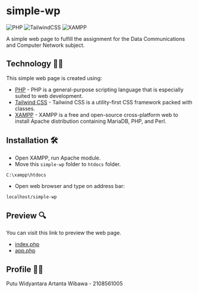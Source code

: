 # simple-wp

![PHP](https://img.shields.io/badge/PHP-777BB4?style=for-the-badge&logo=php&logoColor=white)
![TailwindCSS](https://img.shields.io/badge/Tailwind_CSS-38B2AC?style=for-the-badge&logo=tailwind-css&logoColor=white)
![XAMPP](https://img.shields.io/badge/Xampp-F37623?style=for-the-badge&logo=xampp&logoColor=white)

A simple web page to fulfill the assignment for the Data Communications and Computer Network subject.

## Technology 👨‍💻
This simple web page is created using:
- [PHP](https://www.php.net/) - PHP is a general-purpose scripting language that is especially suited to web development.
- [Tailwind CSS](https://tailwindcss.com/) - Tailwind CSS is a utility-first CSS framework packed with classes.
- [XAMPP](https://www.apachefriends.org/index.html) - XAMPP is a free and open-source cross-platform web to install Apache distribution containing MariaDB, PHP, and Perl.


## Installation 🛠️
- Open XAMPP, run Apache module.
- Move this `simple-wp` folder to `htdocs` folder.
```
C:\xampp\htdocs
```
- Open web browser and type on address bar:
```
localhost/simple-wp
```
## Preview 🔍
You can visit this link to preview the web page.

- [index.php](http://simple-wp.epizy.com/)
- [app.php](http://simple-wp.epizy.com/app.php)

## Profile 👨‍🎓
Putu Widyantara Artanta Wibawa - 2108561005